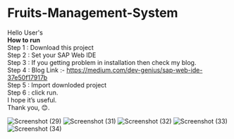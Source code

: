 # Fruits-Management-System
Hello User's
<br>
<b>How to run</b>
<br>
Step 1 : Download this project
<br>
Step 2 : Set your SAP Web IDE
<br>
Step 3 : If you getting problem in installation then check my blog.
<br>
Step 4 : Blog Link :- https://medium.com/dev-genius/sap-web-ide-37e50f17917b
<br>
Step 5 : Import downloded project
<br>
Step 6 : click run.
<br>
I hope it’s useful.
<br>
Thank you, 😊.

![Screenshot (29)](https://user-images.githubusercontent.com/96196510/237001464-e57b2956-7d51-43b8-9f03-6b787ccd2ba8.png)
![Screenshot (31)](https://user-images.githubusercontent.com/96196510/237001450-d641d9df-3ee4-4dbb-a47c-186342043f3e.png)
![Screenshot (32)](https://user-images.githubusercontent.com/96196510/237001460-4aed3b5c-2cbf-4a0c-8e4a-af723d060b96.png)
![Screenshot (33)](https://user-images.githubusercontent.com/96196510/237001461-67cbea09-9ff1-4d84-8551-c3b68adaed57.png)
![Screenshot (34)](https://user-images.githubusercontent.com/96196510/237001462-0077599d-bf1f-4a72-9a0d-218aabebe25d.png)

